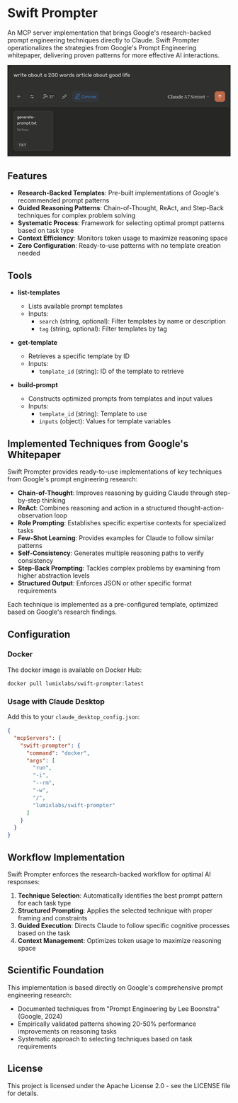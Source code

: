 # Swift Prompter

An MCP server implementation that brings Google's research-backed prompt engineering techniques directly to Claude. Swift Prompter operationalizes the strategies from Google's Prompt Engineering whitepaper, delivering proven patterns for more effective AI interactions.

![Swift Prompter in action](images/how-to-use.png)

## Features

* **Research-Backed Templates**: Pre-built implementations of Google's recommended prompt patterns
* **Guided Reasoning Patterns**: Chain-of-Thought, ReAct, and Step-Back techniques for complex problem solving
* **Systematic Process**: Framework for selecting optimal prompt patterns based on task type
* **Context Efficiency**: Monitors token usage to maximize reasoning space
* **Zero Configuration**: Ready-to-use patterns with no template creation needed

## Tools

* **list-templates**
  * Lists available prompt templates
  * Inputs:
    * `search` (string, optional): Filter templates by name or description
    * `tag` (string, optional): Filter templates by tag

* **get-template**
  * Retrieves a specific template by ID
  * Inputs:
    * `template_id` (string): ID of the template to retrieve

* **build-prompt**
  * Constructs optimized prompts from templates and input values
  * Inputs:
    * `template_id` (string): Template to use
    * `inputs` (object): Values for template variables

## Implemented Techniques from Google's Whitepaper

Swift Prompter provides ready-to-use implementations of key techniques from Google's prompt engineering research:

* **Chain-of-Thought**: Improves reasoning by guiding Claude through step-by-step thinking
* **ReAct**: Combines reasoning and action in a structured thought-action-observation loop
* **Role Prompting**: Establishes specific expertise contexts for specialized tasks
* **Few-Shot Learning**: Provides examples for Claude to follow similar patterns
* **Self-Consistency**: Generates multiple reasoning paths to verify consistency
* **Step-Back Prompting**: Tackles complex problems by examining from higher abstraction levels
* **Structured Output**: Enforces JSON or other specific format requirements

Each technique is implemented as a pre-configured template, optimized based on Google's research findings.

## Configuration

### Docker

The docker image is available on Docker Hub:
```
docker pull lumixlabs/swift-prompter:latest
```

### Usage with Claude Desktop

Add this to your `claude_desktop_config.json`:

```json
{
  "mcpServers": {
    "swift-prompter": {
      "command": "docker",
      "args": [
        "run",
        "-i",
        "--rm",
        "-w",
        "/",
        "lumixlabs/swift-prompter"
      ]
    }
  }
}
```

## Workflow Implementation

Swift Prompter enforces the research-backed workflow for optimal AI responses:

1. **Technique Selection**: Automatically identifies the best prompt pattern for each task type
2. **Structured Prompting**: Applies the selected technique with proper framing and constraints
3. **Guided Execution**: Directs Claude to follow specific cognitive processes based on the task
4. **Context Management**: Optimizes token usage to maximize reasoning space

## Scientific Foundation

This implementation is based directly on Google's comprehensive prompt engineering research:
* Documented techniques from "Prompt Engineering by Lee Boonstra" (Google, 2024)
* Empirically validated patterns showing 20-50% performance improvements on reasoning tasks
* Systematic approach to selecting techniques based on task requirements

## License

This project is licensed under the Apache License 2.0 - see the LICENSE file for details.